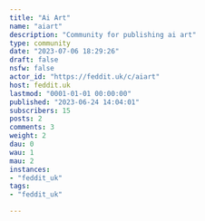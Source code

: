 ```yaml
---
title: "Ai Art" 
name: "aiart"
description: "Community for publishing ai art"
type: community
date: "2023-07-06 18:29:26"
draft: false
nsfw: false
actor_id: "https://feddit.uk/c/aiart"
host: feddit.uk
lastmod: "0001-01-01 00:00:00"
published: "2023-06-24 14:04:01"
subscribers: 15
posts: 2
comments: 3
weight: 2
dau: 0
wau: 1
mau: 2
instances:
- "feddit_uk"
tags: 
- "feddit_uk"

---
```


